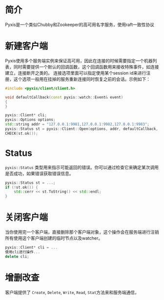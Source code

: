 # 简介
Pyxis是一个类似Chubby和Zookeeper的高可用名字服务，使用raft一致性协议

# 新建客户端
Pyxis使用多个服务端实例来保证高可用，因此在连接的时候需要指定一个机器列表，同时需要提供一个默认的回调函数，这个回调函数用来接收特殊事件，如连接建立，连接断开之类的。
连接选项里面可以指定使用某个session id来进行注册，这个选项一般用在挂掉的服务重新连接同时恢复之前的会话。示例如下：
``` c++
#include <pyxis/client/client.h>

void defaultCallback(const pyxis::watch::Event& event)
{
}

pyxis::Client* cli;
pyxis::Options options;
std::string addr = "127.0.0.1:9981,127.0.0.1:9982,127.0.0.1:9983";
pyxis::Status st = pyxis::Client::Open(options, addr, defaultCallback, &cli);
CHECK(st.ok());

```

# Status

`pyxis::Status` 类型用来指示可能返回的错误。你可以通过检查它来确定某次调用是否成功，如果错误获取错误信息。
``` c++
pyxis::Status st = ...;
if (!st.ok()) {
    std::cerr << st.ToString() << std::endl;
}
```
# 关闭客户端
当你使用完一个客户端，直接删除那个客户端对象，这个操作会在服务端进行注销所有使用这个客户端创建的临时节点以及watcher。
``` c++
pyxis::Client* cli = ...
使用cli进行操作...
delete cli;
```

# 增删改查
客户端提供了 `Create`, `Delete`, `Write`, `Read`, `Stat`方法来和服务端通信，
